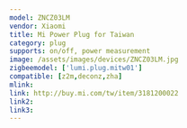 ```yaml
---
model: ZNCZ03LM
vendor: Xiaomi
title: Mi Power Plug for Taiwan 
category: plug
supports: on/off, power measurement
image: /assets/images/devices/ZNCZ03LM.jpg
zigbeemodel: ['lumi.plug.mitw01']
compatible: [z2m,deconz,zha]
mlink: 
link: http://buy.mi.com/tw/item/3181200022
link2: 
link3: 
---
```


